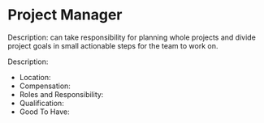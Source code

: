 # Project Manager

Description: can take responsibility for planning whole projects and divide project goals in small actionable steps for the team to work on.

Description:

* Location:
* Compensation: 
* Roles and Responsibility:
* Qualification:
* Good To Have:

